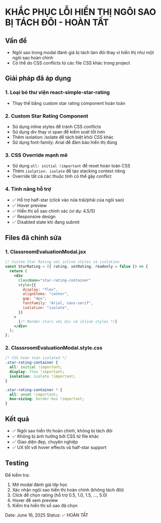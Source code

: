 # KHẮC PHỤC LỖI HIỂN THỊ NGÔI SAO BỊ TÁCH ĐÔI - HOÀN TẤT

## Vấn đề

- Ngôi sao trong modal đánh giá bị tách làm đôi thay vì hiển thị như một ngôi sao hoàn chỉnh
- Có thể do CSS conflicts từ các file CSS khác trong project

## Giải pháp đã áp dụng

### 1. Loại bỏ thư viện react-simple-star-rating

- Thay thế bằng custom star rating component hoàn toàn

### 2. Custom Star Rating Component

- Sử dụng inline styles để tránh CSS conflicts
- Sử dụng div thay vì span để kiểm soát tốt hơn
- Thêm isolation: isolate để tách biệt khỏi CSS khác
- Sử dụng font-family: Arial để đảm bảo hiển thị đúng

### 3. CSS Override mạnh mẽ

- Sử dụng `all: initial !important` để reset hoàn toàn CSS
- Thêm `isolation: isolate` để tạo stacking context riêng
- Override tất cả các thuộc tính có thể gây conflict

### 4. Tính năng hỗ trợ

- ✅ Hỗ trợ half-star (click vào nửa trái/phải của ngôi sao)
- ✅ Hover preview
- ✅ Hiển thị số sao chính xác (ví dụ: 4.5/5)
- ✅ Responsive design
- ✅ Disabled state khi đang submit

## Files đã chỉnh sửa

### 1. ClassroomEvaluationModal.jsx

```jsx
// Custom Star Rating với inline styles và isolation
const StarRating = ({ rating, setRating, readonly = false }) => {
  return (
    <div
      className="star-rating-container"
      style={{
        display: "flex",
        alignItems: "center",
        gap: "4px",
        fontFamily: "Arial, sans-serif",
        isolation: "isolate",
      }}
    >
      {/* Render stars với div và inline styles */}
    </div>
  );
};
```

### 2. ClassroomEvaluationModal.style.css

```css
/* CSS hoàn toàn isolated */
.star-rating-container {
  all: initial !important;
  display: flex !important;
  isolation: isolate !important;
}

.star-rating-container * {
  all: unset !important;
  box-sizing: border-box !important;
}
```

## Kết quả

- ✅ Ngôi sao hiển thị hoàn chỉnh, không bị tách đôi
- ✅ Không bị ảnh hưởng bởi CSS từ file khác
- ✅ Giao diện đẹp, chuyên nghiệp
- ✅ UX tốt với hover effects và half-star support

## Testing

Để kiểm tra:

1. Mở modal đánh giá lớp học
2. Xác nhận ngôi sao hiển thị hoàn chỉnh (không tách đôi)
3. Click để chọn rating (hỗ trợ 0.5, 1.0, 1.5, ..., 5.0)
4. Hover để xem preview
5. Kiểm tra hiển thị số sao đã chọn

Date: June 16, 2025
Status: ✅ HOÀN TẤT
